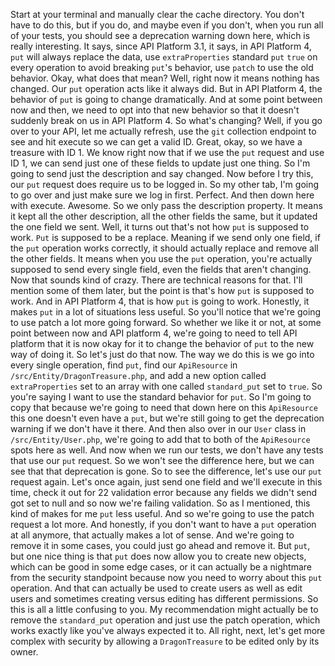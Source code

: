 Start at your terminal and manually clear the cache directory. You don't have to do this, but if you do, and maybe even if you don't, when you run all of your tests, you should see a deprecation warning down here, which is really interesting. It says, since API Platform 3.1, it says, in API Platform 4, `put` will always replace the data, use `extraProperties` standard `put` `true` on every operation to avoid breaking `put`'s behavior, use `patch` to use the old behavior. Okay, what does that mean? Well, right now it means nothing has changed. Our `put` operation acts like it always did. But in API Platform 4, the behavior of `put` is going to change dramatically. And at some point between now and then, we need to opt into that new behavior so that it doesn't suddenly break on us in API Platform 4. So what's changing? Well, if you go over to your API, let me actually refresh, use the `git` collection endpoint to see and hit execute so we can get a valid ID. Great, okay, so we have a treasure with ID 1. We know right now that if we use the `put` request and use ID 1, we can send just one of these fields to update just one thing. So I'm going to send just the description and say changed. Now before I try this, our `put` request does require us to be logged in. So my other tab, I'm going to go over and just make sure we log in first. Perfect. And then down here with execute. Awesome. So we only pass the description property. It means it kept all the other description, all the other fields the same, but it updated the one field we sent. Well, it turns out that's not how `put` is supposed to work. `Put` is supposed to be a replace. Meaning if we send only one field, if the `put` operation works correctly, it should actually replace and remove all the other fields. It means when you use the `put` operation, you're actually supposed to send every single field, even the fields that aren't changing. Now that sounds kind of crazy. There are technical reasons for that. I'll mention some of them later, but the point is that's how `put` is supposed to work. And in API Platform 4, that is how `put` is going to work. Honestly, it makes `put` in a lot of situations less useful. So you'll notice that we're going to use patch a lot more going forward. So whether we like it or not, at some point between now and API platform 4, we're going to need to tell API platform that it is now okay for it to change the behavior of `put` to the new way of doing it. So let's just do that now. The way we do this is we go into every single operation, find `put`, find our `ApiResource` in `/src/Entity/DragonTreasure.php`, and add a new option called `extraProperties` set to an array with one called `standard_put` set to `true`. So you're saying I want to use the standard behavior for `put`. So I'm going to copy that because we're going to need that down here on this `ApiResource` this one doesn't even have a `put`, but we're still going to get the deprecation warning if we don't have it there. And then also over in our `User` class in `/src/Entity/User.php`, we're going to add that to both of the `ApiResource` spots here as well. And now when we run our tests, we don't have any tests that use our `put` request. So we won't see the difference here, but we can see that that deprecation is gone. So to see the difference, let's use our `put` request again. Let's once again, just send one field and we'll execute in this time, check it out for 22 validation error because any fields we didn't send got set to null and so now we're failing validation. So as I mentioned, this kind of makes for me `put` less useful. And so we're going to use the patch request a lot more. And honestly, if you don't want to have a `put` operation at all anymore, that actually makes a lot of sense. And we're going to remove it in some cases, you could just go ahead and remove it. But `put`, but one nice thing is that `put` does now allow you to create new objects, which can be good in some edge cases, or it can actually be a nightmare from the security standpoint because now you need to worry about this `put` operation. And that can actually be used to create users as well as edit users and sometimes creating versus editing has different permissions. So this is all a little confusing to you. My recommendation might actually be to remove the `standard_put` operation and just use the patch operation, which works exactly like you've always expected it to. All right, next, let's get more complex with security by allowing a `DragonTreasure` to be edited only by its owner.